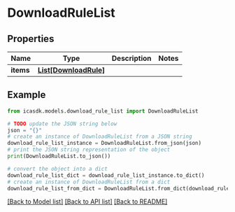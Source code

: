 # DownloadRuleList


## Properties

Name | Type | Description | Notes
------------ | ------------- | ------------- | -------------
**items** | [**List[DownloadRule]**](DownloadRule.md) |  | 

## Example

```python
from icasdk.models.download_rule_list import DownloadRuleList

# TODO update the JSON string below
json = "{}"
# create an instance of DownloadRuleList from a JSON string
download_rule_list_instance = DownloadRuleList.from_json(json)
# print the JSON string representation of the object
print(DownloadRuleList.to_json())

# convert the object into a dict
download_rule_list_dict = download_rule_list_instance.to_dict()
# create an instance of DownloadRuleList from a dict
download_rule_list_from_dict = DownloadRuleList.from_dict(download_rule_list_dict)
```
[[Back to Model list]](../README.md#documentation-for-models) [[Back to API list]](../README.md#documentation-for-api-endpoints) [[Back to README]](../README.md)


